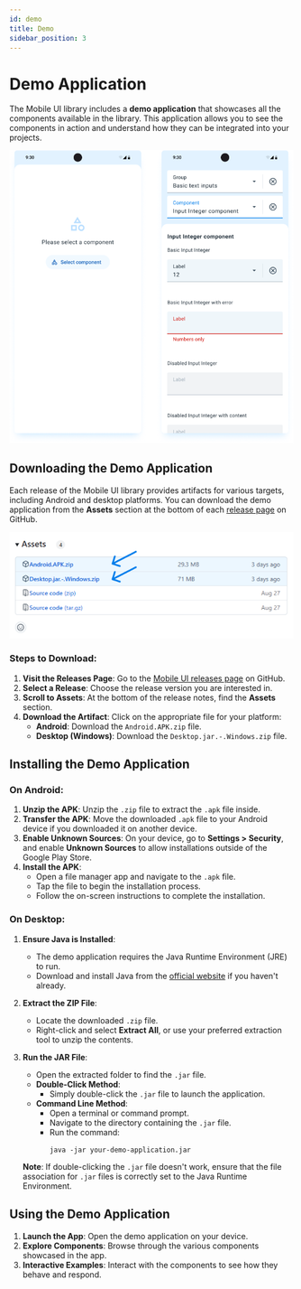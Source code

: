 ```yaml
---
id: demo
title: Demo
sidebar_position: 3
---
```


# Demo Application

The Mobile UI library includes a **demo application** that showcases all the components available in the library. This application allows you to see the components in action and understand how they can be integrated into your projects.

![](resources/showcase.png)

## Downloading the Demo Application

Each release of the Mobile UI library provides artifacts for various targets, including Android and desktop platforms. You can download the demo application from the **Assets** section at the bottom of each [release page](https://github.com/dhis2/dhis2-mobile-ui/releases) on GitHub.

![](resources/assets.png)

### Steps to Download:

1. **Visit the Releases Page**: Go to the [Mobile UI releases page](https://github.com/dhis2/dhis2-mobile-ui/releases) on GitHub.
2. **Select a Release**: Choose the release version you are interested in.
3. **Scroll to Assets**: At the bottom of the release notes, find the **Assets** section.
4. **Download the Artifact**: Click on the appropriate file for your platform:
    - **Android**: Download the `Android.APK.zip` file.
    - **Desktop (Windows)**: Download the `Desktop.jar.-.Windows.zip` file.

## Installing the Demo Application

### On Android:

1. **Unzip the APK**: Unzip the `.zip` file to extract the `.apk` file inside.
2. **Transfer the APK**: Move the downloaded `.apk` file to your Android device if you downloaded it on another device.
3. **Enable Unknown Sources**: On your device, go to **Settings > Security**, and enable **Unknown Sources** to allow installations outside of the Google Play Store.
4. **Install the APK**:
    - Open a file manager app and navigate to the `.apk` file.
    - Tap the file to begin the installation process.
    - Follow the on-screen instructions to complete the installation.

### On Desktop:

1. **Ensure Java is Installed**:

    - The demo application requires the Java Runtime Environment (JRE) to run.
    - Download and install Java from the [official website](https://www.java.com/en/download/) if you haven't already.

2. **Extract the ZIP File**:

    - Locate the downloaded `.zip` file.
    - Right-click and select **Extract All**, or use your preferred extraction tool to unzip the contents.

3. **Run the JAR File**:

    - Open the extracted folder to find the `.jar` file.
    - **Double-Click Method**:
        - Simply double-click the `.jar` file to launch the application.
    - **Command Line Method**:
        - Open a terminal or command prompt.
        - Navigate to the directory containing the `.jar` file.
        - Run the command:
          ```
          java -jar your-demo-application.jar
          ```

   **Note**: If double-clicking the `.jar` file doesn't work, ensure that the file association for `.jar` files is correctly set to the Java Runtime Environment.

## Using the Demo Application

1. **Launch the App**: Open the demo application on your device.
2. **Explore Components**: Browse through the various components showcased in the app.
3. **Interactive Examples**: Interact with the components to see how they behave and respond.

